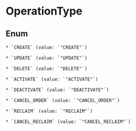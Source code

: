 
# OperationType

## Enum


    * `CREATE` (value: `"CREATE"`)

    * `UPDATE` (value: `"UPDATE"`)

    * `DELETE` (value: `"DELETE"`)

    * `ACTIVATE` (value: `"ACTIVATE"`)

    * `DEACTIVATE` (value: `"DEACTIVATE"`)

    * `CANCEL_ORDER` (value: `"CANCEL_ORDER"`)

    * `RECLAIM` (value: `"RECLAIM"`)

    * `CANCEL_RECLAIM` (value: `"CANCEL_RECLAIM"`)



